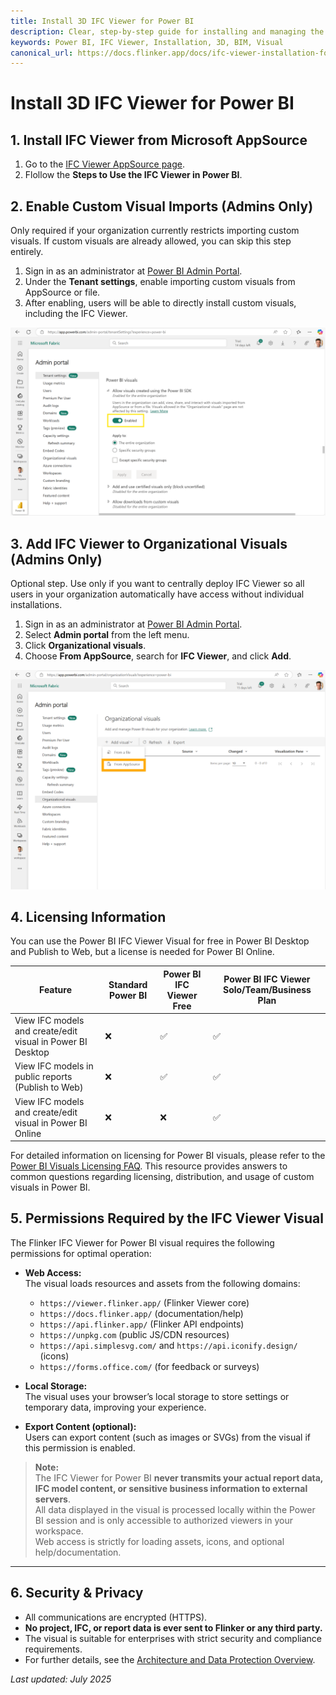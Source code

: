 ```yaml
---
title: Install 3D IFC Viewer for Power BI
description: Clear, step-by-step guide for installing and managing the IFC Viewer in Power BI.
keywords: Power BI, IFC Viewer, Installation, 3D, BIM, Visual
canonical_url: https://docs.flinker.app/docs/ifc-viewer-installation-for-power-bi.html
---
```


# Install 3D IFC Viewer for Power BI

## 1. Install IFC Viewer from Microsoft AppSource
1. Go to the [IFC Viewer AppSource page](https://appsource.microsoft.com/en-us/product/power-bi-visuals/flinkergmbh1644589155747.ifc-viewer).
2. Flollow the **Steps to Use the IFC Viewer in Power BI**.

## 2. Enable Custom Visual Imports (Admins Only)

Only required if your organization currently restricts importing custom visuals. If custom visuals are already allowed, you can skip this step entirely.

1. Sign in as an administrator at [Power BI Admin Portal](https://app.powerbi.com/admin-portal).
2. Under the **Tenant settings**, enable importing custom visuals from AppSource or file.
3. After enabling, users will be able to directly install custom visuals, including the IFC Viewer.

![Allow Custom Visuals](/_media/allow-visuals-created-using-the-power-bi-sdk.png)


## 3. Add IFC Viewer to Organizational Visuals (Admins Only)
Optional step. Use only if you want to centrally deploy IFC Viewer so all users in your organization automatically have access without individual installations.

1. Sign in as an administrator at [Power BI Admin Portal](https://app.powerbi.com/admin-portal).
2. Select **Admin portal** from the left menu.
3. Click **Organizational visuals**.
4. Choose **From AppSource**, search for **IFC Viewer**, and click **Add**.

![Organizational Visuals Screenshot](/_media/add-ifc-viewer-to-organizational-visuals.png)


## 4. Licensing Information

You can use the Power BI IFC Viewer Visual for free in Power BI Desktop and Publish to Web, but a license is needed for Power BI Online.


| Feature            | Standard Power BI | Power BI IFC Viewer Free | Power BI IFC Viewer Solo/Team/Business Plan |
|--------------------|------------------|-------------------------|--------------------------------------------|
| View IFC models and create/edit visual in Power BI Desktop   | ❌ | ✅ | ✅ |
| View IFC models in public reports (Publish to Web)           | ❌ | ✅ | ✅ |
| View IFC models and create/edit visual in Power BI Online    | ❌ | ❌ | ✅ |


For detailed information on licensing for Power BI visuals, please refer to the [Power BI Visuals Licensing FAQ](https://learn.microsoft.com/en-us/power-bi/developer/visuals/licensing-faq). This resource provides answers to common questions regarding licensing, distribution, and usage of custom visuals in Power BI.


## 5. Permissions Required by the IFC Viewer Visual

The Flinker IFC Viewer for Power BI visual requires the following permissions for optimal operation:

- **Web Access:**  
  The visual loads resources and assets from the following domains:
  - `https://viewer.flinker.app/` (Flinker Viewer core)
  - `https://docs.flinker.app/` (documentation/help)
  - `https://api.flinker.app/` (Flinker API endpoints)
  - `https://unpkg.com` (public JS/CDN resources)
  - `https://api.simplesvg.com/` and `https://api.iconify.design/` (icons)
  - `https://forms.office.com/` (for feedback or surveys)

- **Local Storage:**  
  The visual uses your browser’s local storage to store settings or temporary data, improving your experience.

- **Export Content (optional):**  
  Users can export content (such as images or SVGs) from the visual if this permission is enabled.

> **Note:**  
> The IFC Viewer for Power BI **never transmits your actual report data, IFC model content, or sensitive business information to external servers**.  
> All data displayed in the visual is processed locally within the Power BI session and is only accessible to authorized viewers in your workspace.  
> Web access is strictly for loading assets, icons, and optional help/documentation.

---

## 6. Security & Privacy

- All communications are encrypted (HTTPS).
- **No project, IFC, or report data is ever sent to Flinker or any third party.**
- The visual is suitable for enterprises with strict security and compliance requirements.
- For further details, see the [Architecture and Data Protection Overview](https://docs.flinker.app/docs/ifc-viewer-architecture-and-data-protection.html).


*Last updated: July 2025*
